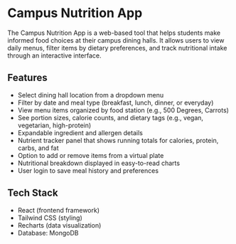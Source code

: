 # Campus Nutrition App

The Campus Nutrition App is a web-based tool that helps students make informed food choices at their campus dining halls. It allows users to view daily menus, filter items by dietary preferences, and track nutritional intake through an interactive interface.

## Features

- Select dining hall location from a dropdown menu
- Filter by date and meal type (breakfast, lunch, dinner, or everyday)
- View menu items organized by food station (e.g., 500 Degrees, Carrots)
- See portion sizes, calorie counts, and dietary tags (e.g., vegan, vegetarian, high-protein)
- Expandable ingredient and allergen details
- Nutrient tracker panel that shows running totals for calories, protein, carbs, and fat
- Option to add or remove items from a virtual plate
- Nutritional breakdown displayed in easy-to-read charts
- User login to save meal history and preferences

## Tech Stack

- React (frontend framework)
- Tailwind CSS (styling)
- Recharts (data visualization)
- Database: MongoDB
